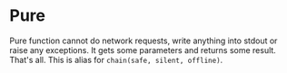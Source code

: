 # Pure

Pure function cannot do network requests, write anything into stdout or raise any exceptions. It gets some parameters and returns some result. That's all. This is alias for `chain(safe, silent, offline)`.
